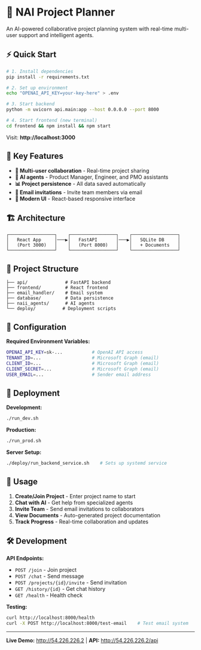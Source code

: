 # 🚀 NAI Project Planner

An AI-powered collaborative project planning system with real-time multi-user support and intelligent agents.

## ⚡ Quick Start

```bash
# 1. Install dependencies
pip install -r requirements.txt

# 2. Set up environment
echo "OPENAI_API_KEY=your-key-here" > .env

# 3. Start backend
python -m uvicorn api.main:app --host 0.0.0.0 --port 8000

# 4. Start frontend (new terminal)
cd frontend && npm install && npm start
```

Visit: **http://localhost:3000**

## 🎯 Key Features

- **🤝 Multi-user collaboration** - Real-time project sharing
- **🤖 AI agents** - Product Manager, Engineer, and PMO assistants  
- **📊 Project persistence** - All data saved automatically
- **📧 Email invitations** - Invite team members via email
- **📱 Modern UI** - React-based responsive interface

## 🏗️ Architecture

```
┌─────────────────┐    ┌─────────────────┐    ┌─────────────────┐
│   React App     │───▶│   FastAPI       │───▶│   SQLite DB     │
│   (Port 3000)   │    │   (Port 8000)   │    │   + Documents   │
└─────────────────┘    └─────────────────┘    └─────────────────┘
```

## 📁 Project Structure

```
├── api/              # FastAPI backend
├── frontend/         # React frontend  
├── email_handler/    # Email system
├── database/         # Data persistence
├── naii_agents/      # AI agents
└── deploy/          # Deployment scripts
```

## 🔧 Configuration

**Required Environment Variables:**
```bash
OPENAI_API_KEY=sk-...           # OpenAI API access
TENANT_ID=...                   # Microsoft Graph (email)
CLIENT_ID=...                   # Microsoft Graph (email)  
CLIENT_SECRET=...               # Microsoft Graph (email)
USER_EMAIL=...                  # Sender email address
```

## 🚀 Deployment

**Development:**
```bash
./run_dev.sh
```

**Production:**
```bash
./run_prod.sh
```

**Server Setup:**
```bash
./deploy/run_backend_service.sh    # Sets up systemd service
```

## 📖 Usage

1. **Create/Join Project** - Enter project name to start
2. **Chat with AI** - Get help from specialized agents
3. **Invite Team** - Send email invitations to collaborators  
4. **View Documents** - Auto-generated project documentation
5. **Track Progress** - Real-time collaboration and updates

## 🛠️ Development

**API Endpoints:**
- `POST /join` - Join project
- `POST /chat` - Send message  
- `POST /projects/{id}/invite` - Send invitation
- `GET /history/{id}` - Get chat history
- `GET /health` - Health check

**Testing:**
```bash
curl http://localhost:8000/health
curl -X POST http://localhost:8000/test-email    # Test email system
```

---

**Live Demo:** http://54.226.226.2 | **API:** http://54.226.226.2/api